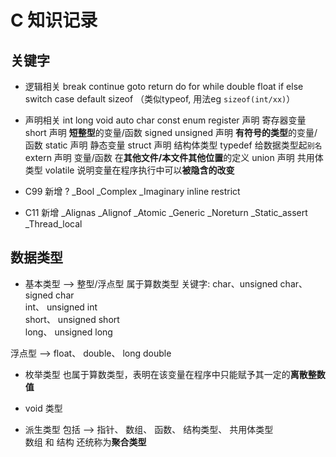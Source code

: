 # C 知识记录

## 关键字

- 逻辑相关
break continue goto return
do for while
double float
if else switch case default
sizeof （类似typeof, 用法eg `sizeof(int/xx)`）


- 声明相关
int long
void auto
char const enum
register 声明 寄存器变量
short 声明 **短整型**的变量/函数
signed unsigned 声明 **有符号的类型**的变量/函数
static 声明 静态变量
struct 声明 结构体类型
typedef 给数据类型起`别名`
extern 声明 变量/函数 在**其他文件/本文件其他位置**的定义
union 声明 共用体类型
volatile 说明变量在程序执行中可以**被隐含的改变**

- C99 新增 ?
_Bool _Complex _Imaginary inline restrict

- C11 新增
_Alignas _Alignof _Atomic _Generic _Noreturn _Static_assert _Thread_local

## 数据类型

- 基本类型 --> 整型/浮点型
属于算数类型
关键字:
char、unsigned char、 signed char  
int、 unsigned int  
short、 unsigned short  
long、 unsigned long  

浮点型 --> float、 double、 long double

- 枚举类型
也属于算数类型，表明在该变量在程序中只能赋予其一定的**离散整数值**

- void 类型

- 派生类型
包括 --> 指针、 数组、 函数、 结构类型、 共用体类型  
数组 和 结构 还统称为**聚合类型**
